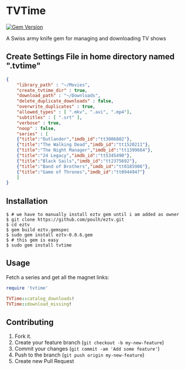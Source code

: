 # TVTime
[![Gem Version](https://badge.fury.io/rb/tvtime.svg)](http://badge.fury.io/rb/tvtime)

A Swiss army knife gem for managing and downloading TV shows

## Create Settings File in home directory named ".tvtime"
```json
{
    "library_path" : "~/Movies",
    "create_tvtime_dir" : true,
    "download_path" : "~/Downloads",
    "delete_duplicate_downloads" : false,
    "overwrite_duplicates" : true,
    "allowed_types" : [ ".mkv", ".avi", ".mp4"],
    "subtitles" : [ ".srt" ],
    "verbose" : true,
    "noop" : false,
    "series" : [
	{"title":"Outlander","imdb_id":"tt3006802"},
	{"title":"The Walking Dead","imdb_id":"tt1520211"},
	{"title":"The Night Manager","imdb_id":"tt1399664"},
	{"title":"24 Legacy","imdb_id":"tt5345490"},
	{"title":"Black Sails","imdb_id":"tt2375692"},
	{"title":"Band of Brothers","imdb_id":"tt0185906"},
	{"title":"Game of Thrones","imdb_id":"tt0944947"}
    ]
}
```

## Installation
    $ # we have to manually install eztv gem until i am added as owner
    $ git clone https://github.com/poulh/eztv.git
    $ cd eztv
    $ gem build eztv.gemspec
    $ sudo gem install eztv-0.0.6.gem
    $ # this gem is easy
    $ sudo gem install tvtime

## Usage

Fetch a series and get all the magnet links:
```ruby
require 'tvtime'

TVTime::catalog_downloads!
TVTime::download_missing!
```


## Contributing

1. Fork it.
2. Create your feature branch (`git checkout -b my-new-feature`)
3. Commit your changes (`git commit -am 'Add some feature'`)
4. Push to the branch (`git push origin my-new-feature`)
5. Create new Pull Request
